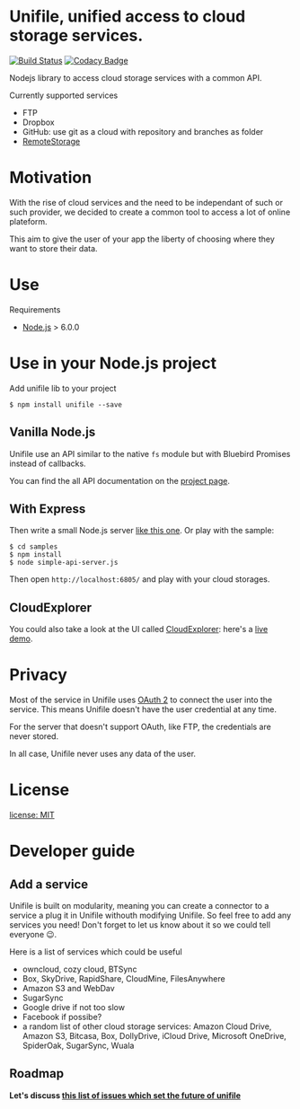 # Unifile, unified access to cloud storage services.

[![Build Status](https://travis-ci.org/silexlabs/unifile.png?branch=master)](https://travis-ci.org/silexlabs/unifile) [![Codacy Badge](https://api.codacy.com/project/badge/Grade/0aa235e2fa2f457b9e3f2d608ec608e3)](https://www.codacy.com/app/jeanbaptiste-richardet/unifile?utm_source=github.com&amp;utm_medium=referral&amp;utm_content=silexlabs/unifile&amp;utm_campaign=Badge_Grade)

Nodejs library to access cloud storage services with a common API.

Currently supported services

* FTP
* Dropbox
* GitHub: use git as a cloud with repository and branches as folder
* [RemoteStorage](https://remotestorage.io/)


# Motivation

With the rise of cloud services and the need to be independant of such or such provider, we decided to create a common tool to access a lot of online plateform.

This aim to give the user of your app the liberty of choosing where they want to store their data.


# Use

Requirements

* [Node.js](http://nodejs.org/) > 6.0.0

# Use in your Node.js project

Add unifile lib to your project

```
$ npm install unifile --save
```

## Vanilla Node.js

Unifile use an API similar to the native `fs` module but with Bluebird Promises instead of callbacks.

You can find the all API documentation on the [project page](https://silexlabs.github.io/unifile/).

## With Express

Then write a small Node.js server [like this one](./samples/simple-api-server.js). Or play with the sample:

```
$ cd samples
$ npm install
$ node simple-api-server.js
```

Then open `http://localhost:6805/` and play with your cloud storages.

## CloudExplorer

You could also take a look at the UI called [CloudExplorer](https://github.com/lexoyo/CloudExplorer2): here's a [live demo](https://cloud-explorer2.herokuapp.com/).

# Privacy

Most of the service in Unifile uses [OAuth 2](http://wiki.oauth.net/w/page/25236487/OAuth%202) to connect the user into the service. This means Unifile doesn't have the user credential at any time.

For the server that doesn't support OAuth, like FTP, the credentials are never stored.

In all case, Unifile never uses any data of the user.

# License

[license: MIT](./LICENSE)

# Developer guide

## Add a service

Unifile is built on modularity, meaning you can create a connector to a service a plug it in Unifile withouth modifying Unifile. So feel free to add any services you need! Don't forget to let us know about it so we could tell everyone :wink:.

Here is a list of services which could be useful

* owncloud, cozy cloud, BTSync
* Box, SkyDrive, RapidShare, CloudMine, FilesAnywhere
* Amazon S3 and WebDav
* SugarSync
* Google drive if not too slow
* Facebook if possibe?
* a random list of other cloud storage services: Amazon Cloud Drive, Amazon S3, Bitcasa, Box, DollyDrive, iCloud Drive, Microsoft OneDrive, SpiderOak, SugarSync, Wuala

## Roadmap

**Let's discuss [this list of issues which set the future of unifile](https://github.com/silexlabs/unifile/labels/enhancement)**

